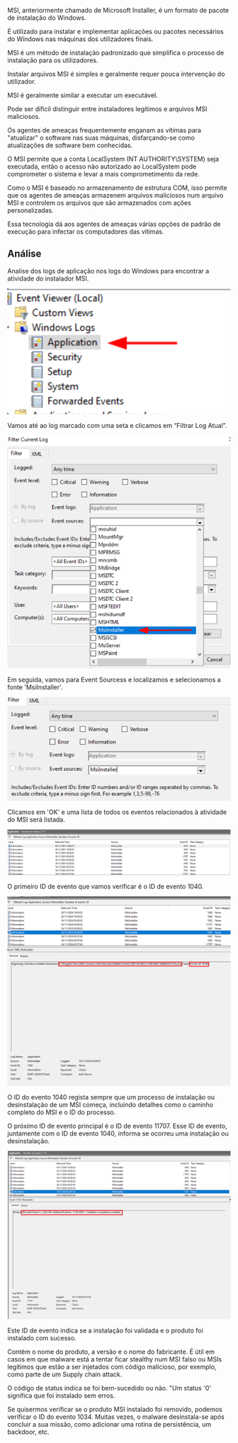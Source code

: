 MSI, anteriormente chamado de Microsoft Installer, é um formato de pacote de instalação do Windows. 

É utilizado para instalar e implementar aplicações ou pacotes necessários do Windows nas máquinas dos utilizadores finais. 

MSI é um método de instalação padronizado que simplifica o processo de instalação para os utilizadores.

Instalar arquivos MSI é simples e geralmente requer pouca intervenção do utilizador. 

MSI é geralmente similar a executar um executável.

Pode ser difícil distinguir entre instaladores legítimos e arquivos MSI maliciosos. 

Os agentes de ameaças frequentemente enganam as vítimas para "atualizar" o software nas suas máquinas, disfarçando-se como atualizações de software bem conhecidas.

O MSI permite que a conta LocalSystem (NT AUTHORITY\SYSTEM) seja executada, então o acesso não autorizado ao LocalSystem pode comprometer o sistema e levar a mais comprometimento da rede. 

Como o MSI é baseado no armazenamento de estrutura COM, isso permite que os agentes de ameaças armazenem arquivos maliciosos num arquivo MSI e controlem os arquivos que são armazenados com ações personalizadas. 

Essa tecnologia dá aos agentes de ameaças várias opções de padrão de execução para infectar os computadores das vítimas.


## Análise

Analise  dos logs de aplicação nos logs do Windows para encontrar a atividade do instalador MSI.

![](../anexos/Pasted%20image%2020241205185216.png)

Vamos até ao log marcado com uma seta e clicamos em “Filtrar Log Atual”.

![](../anexos/Pasted%20image%2020241205185257.png)

Em seguida, vamos para Event Sourcess e localizamos e selecionamos a fonte 'MsiInstaller'.

![](../anexos/Pasted%20image%2020241205185339.png)

Clicamos em 'OK' e uma lista de todos os eventos relacionados à atividade do MSI será listada.


![](../anexos/Pasted%20image%2020241205185459.png)


O primeiro ID de evento que vamos verificar é o ID de evento 1040.

![](../anexos/Pasted%20image%2020241205185636.png)


O ID do evento 1040 regista sempre que um processo de instalação ou desinstalação de um MSI começa, incluindo detalhes como o caminho completo do MSI e o ID do processo.

O próximo ID de evento principal é o ID de evento 11707. Esse ID de evento, juntamente com o ID de evento 1040, informa se ocorreu uma instalação ou desinstalação.

![](../anexos/Pasted%20image%2020241205185805.png)

  
Este ID de evento indica se a instalação foi validada e o produto foi instalado com sucesso. 

Contém o nome do produto, a versão e o nome do fabricante. É útil em casos em que malware está a tentar ficar stealthy num MSI falso ou MSIs legítimos que estão a ser injetados com código malicioso, por exemplo, como parte de um Supply chain attack.

O código de status indica se foi bem-sucedido ou não. "Um status '0' significa que foi instalado sem erros.

Se quisermos verificar se o produto MSI instalado foi removido, podemos verificar o ID do evento 1034. Muitas vezes, o malware  desinstala-se após concluir a sua missão, como adicionar uma rotina de persistência, um backdoor, etc.



